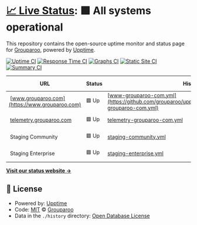 # [📈 Live Status](https://status.grouparoo.com): <!--live status--> **🟩 All systems operational**

This repository contains the open-source uptime monitor and status page for [Grouparoo](www.grouparoo.com), powered by [Upptime](https://github.com/upptime/upptime).

[![Uptime CI](https://github.com/grouparoo/upptime/workflows/Uptime%20CI/badge.svg)](https://github.com/grouparoo/upptime/actions?query=workflow%3A%22Uptime+CI%22)
[![Response Time CI](https://github.com/grouparoo/upptime/workflows/Response%20Time%20CI/badge.svg)](https://github.com/grouparoo/upptime/actions?query=workflow%3A%22Response+Time+CI%22)
[![Graphs CI](https://github.com/grouparoo/upptime/workflows/Graphs%20CI/badge.svg)](https://github.com/grouparoo/upptime/actions?query=workflow%3A%22Graphs+CI%22)
[![Static Site CI](https://github.com/grouparoo/upptime/workflows/Static%20Site%20CI/badge.svg)](https://github.com/grouparoo/upptime/actions?query=workflow%3A%22Static+Site+CI%22)
[![Summary CI](https://github.com/grouparoo/upptime/workflows/Summary%20CI/badge.svg)](https://github.com/grouparoo/upptime/actions?query=workflow%3A%22Summary+CI%22)

<!--start: status pages-->
<!-- This summary is generated by Upptime (https://github.com/upptime/upptime) -->
<!-- Do not edit this manually, your changes will be overwritten -->
<!-- prettier-ignore -->
| URL | Status | History | Response Time | Uptime |
| --- | ------ | ------- | ------------- | ------ |
| <img alt="" src="https://www.grouparoo.com/favicon/favicon-196x196.png" height="13"> [www.grouparoo.com](https://www.grouparoo.com) | 🟩 Up | [www-grouparoo-com.yml](https://github.com/grouparoo/upptime/commits/HEAD/history/www-grouparoo-com.yml) | <details><summary><img alt="Response time graph" src="./graphs/www-grouparoo-com/response-time-week.png" height="20"> 1211ms</summary><br><a href="https://status.grouparoo.com/history/www-grouparoo-com"><img alt="Response time 786" src="https://img.shields.io/endpoint?url=https%3A%2F%2Fraw.githubusercontent.com%2Fgrouparoo%2Fupptime%2FHEAD%2Fapi%2Fwww-grouparoo-com%2Fresponse-time.json"></a><br><a href="https://status.grouparoo.com/history/www-grouparoo-com"><img alt="24-hour response time 695" src="https://img.shields.io/endpoint?url=https%3A%2F%2Fraw.githubusercontent.com%2Fgrouparoo%2Fupptime%2FHEAD%2Fapi%2Fwww-grouparoo-com%2Fresponse-time-day.json"></a><br><a href="https://status.grouparoo.com/history/www-grouparoo-com"><img alt="7-day response time 1211" src="https://img.shields.io/endpoint?url=https%3A%2F%2Fraw.githubusercontent.com%2Fgrouparoo%2Fupptime%2FHEAD%2Fapi%2Fwww-grouparoo-com%2Fresponse-time-week.json"></a><br><a href="https://status.grouparoo.com/history/www-grouparoo-com"><img alt="30-day response time 1241" src="https://img.shields.io/endpoint?url=https%3A%2F%2Fraw.githubusercontent.com%2Fgrouparoo%2Fupptime%2FHEAD%2Fapi%2Fwww-grouparoo-com%2Fresponse-time-month.json"></a><br><a href="https://status.grouparoo.com/history/www-grouparoo-com"><img alt="1-year response time 786" src="https://img.shields.io/endpoint?url=https%3A%2F%2Fraw.githubusercontent.com%2Fgrouparoo%2Fupptime%2FHEAD%2Fapi%2Fwww-grouparoo-com%2Fresponse-time-year.json"></a></details> | <details><summary><a href="https://status.grouparoo.com/history/www-grouparoo-com">99.71%</a></summary><a href="https://status.grouparoo.com/history/www-grouparoo-com"><img alt="All-time uptime 99.96%" src="https://img.shields.io/endpoint?url=https%3A%2F%2Fraw.githubusercontent.com%2Fgrouparoo%2Fupptime%2FHEAD%2Fapi%2Fwww-grouparoo-com%2Fuptime.json"></a><br><a href="https://status.grouparoo.com/history/www-grouparoo-com"><img alt="24-hour uptime 100.00%" src="https://img.shields.io/endpoint?url=https%3A%2F%2Fraw.githubusercontent.com%2Fgrouparoo%2Fupptime%2FHEAD%2Fapi%2Fwww-grouparoo-com%2Fuptime-day.json"></a><br><a href="https://status.grouparoo.com/history/www-grouparoo-com"><img alt="7-day uptime 99.71%" src="https://img.shields.io/endpoint?url=https%3A%2F%2Fraw.githubusercontent.com%2Fgrouparoo%2Fupptime%2FHEAD%2Fapi%2Fwww-grouparoo-com%2Fuptime-week.json"></a><br><a href="https://status.grouparoo.com/history/www-grouparoo-com"><img alt="30-day uptime 99.91%" src="https://img.shields.io/endpoint?url=https%3A%2F%2Fraw.githubusercontent.com%2Fgrouparoo%2Fupptime%2FHEAD%2Fapi%2Fwww-grouparoo-com%2Fuptime-month.json"></a><br><a href="https://status.grouparoo.com/history/www-grouparoo-com"><img alt="1-year uptime 99.96%" src="https://img.shields.io/endpoint?url=https%3A%2F%2Fraw.githubusercontent.com%2Fgrouparoo%2Fupptime%2FHEAD%2Fapi%2Fwww-grouparoo-com%2Fuptime-year.json"></a></details>
| <img alt="" src="https://www.grouparoo.com/favicon/favicon-196x196.png" height="13"> [telemetry.grouparoo.com](https://telemetry.grouparoo.com) | 🟩 Up | [telemetry-grouparoo-com.yml](https://github.com/grouparoo/upptime/commits/HEAD/history/telemetry-grouparoo-com.yml) | <details><summary><img alt="Response time graph" src="./graphs/telemetry-grouparoo-com/response-time-week.png" height="20"> 780ms</summary><br><a href="https://status.grouparoo.com/history/telemetry-grouparoo-com"><img alt="Response time 312" src="https://img.shields.io/endpoint?url=https%3A%2F%2Fraw.githubusercontent.com%2Fgrouparoo%2Fupptime%2FHEAD%2Fapi%2Ftelemetry-grouparoo-com%2Fresponse-time.json"></a><br><a href="https://status.grouparoo.com/history/telemetry-grouparoo-com"><img alt="24-hour response time 290" src="https://img.shields.io/endpoint?url=https%3A%2F%2Fraw.githubusercontent.com%2Fgrouparoo%2Fupptime%2FHEAD%2Fapi%2Ftelemetry-grouparoo-com%2Fresponse-time-day.json"></a><br><a href="https://status.grouparoo.com/history/telemetry-grouparoo-com"><img alt="7-day response time 780" src="https://img.shields.io/endpoint?url=https%3A%2F%2Fraw.githubusercontent.com%2Fgrouparoo%2Fupptime%2FHEAD%2Fapi%2Ftelemetry-grouparoo-com%2Fresponse-time-week.json"></a><br><a href="https://status.grouparoo.com/history/telemetry-grouparoo-com"><img alt="30-day response time 551" src="https://img.shields.io/endpoint?url=https%3A%2F%2Fraw.githubusercontent.com%2Fgrouparoo%2Fupptime%2FHEAD%2Fapi%2Ftelemetry-grouparoo-com%2Fresponse-time-month.json"></a><br><a href="https://status.grouparoo.com/history/telemetry-grouparoo-com"><img alt="1-year response time 312" src="https://img.shields.io/endpoint?url=https%3A%2F%2Fraw.githubusercontent.com%2Fgrouparoo%2Fupptime%2FHEAD%2Fapi%2Ftelemetry-grouparoo-com%2Fresponse-time-year.json"></a></details> | <details><summary><a href="https://status.grouparoo.com/history/telemetry-grouparoo-com">99.74%</a></summary><a href="https://status.grouparoo.com/history/telemetry-grouparoo-com"><img alt="All-time uptime 99.97%" src="https://img.shields.io/endpoint?url=https%3A%2F%2Fraw.githubusercontent.com%2Fgrouparoo%2Fupptime%2FHEAD%2Fapi%2Ftelemetry-grouparoo-com%2Fuptime.json"></a><br><a href="https://status.grouparoo.com/history/telemetry-grouparoo-com"><img alt="24-hour uptime 100.00%" src="https://img.shields.io/endpoint?url=https%3A%2F%2Fraw.githubusercontent.com%2Fgrouparoo%2Fupptime%2FHEAD%2Fapi%2Ftelemetry-grouparoo-com%2Fuptime-day.json"></a><br><a href="https://status.grouparoo.com/history/telemetry-grouparoo-com"><img alt="7-day uptime 99.74%" src="https://img.shields.io/endpoint?url=https%3A%2F%2Fraw.githubusercontent.com%2Fgrouparoo%2Fupptime%2FHEAD%2Fapi%2Ftelemetry-grouparoo-com%2Fuptime-week.json"></a><br><a href="https://status.grouparoo.com/history/telemetry-grouparoo-com"><img alt="30-day uptime 99.89%" src="https://img.shields.io/endpoint?url=https%3A%2F%2Fraw.githubusercontent.com%2Fgrouparoo%2Fupptime%2FHEAD%2Fapi%2Ftelemetry-grouparoo-com%2Fuptime-month.json"></a><br><a href="https://status.grouparoo.com/history/telemetry-grouparoo-com"><img alt="1-year uptime 99.97%" src="https://img.shields.io/endpoint?url=https%3A%2F%2Fraw.githubusercontent.com%2Fgrouparoo%2Fupptime%2FHEAD%2Fapi%2Ftelemetry-grouparoo-com%2Fuptime-year.json"></a></details>
| <img alt="" src="https://www.grouparoo.com/favicon/favicon-196x196.png" height="13"> Staging Community | 🟩 Up | [staging-community.yml](https://github.com/grouparoo/upptime/commits/HEAD/history/staging-community.yml) | <details><summary><img alt="Response time graph" src="./graphs/staging-community/response-time-week.png" height="20"> 267ms</summary><br><a href="https://status.grouparoo.com/history/staging-community"><img alt="Response time 433" src="https://img.shields.io/endpoint?url=https%3A%2F%2Fraw.githubusercontent.com%2Fgrouparoo%2Fupptime%2FHEAD%2Fapi%2Fstaging-community%2Fresponse-time.json"></a><br><a href="https://status.grouparoo.com/history/staging-community"><img alt="24-hour response time 288" src="https://img.shields.io/endpoint?url=https%3A%2F%2Fraw.githubusercontent.com%2Fgrouparoo%2Fupptime%2FHEAD%2Fapi%2Fstaging-community%2Fresponse-time-day.json"></a><br><a href="https://status.grouparoo.com/history/staging-community"><img alt="7-day response time 267" src="https://img.shields.io/endpoint?url=https%3A%2F%2Fraw.githubusercontent.com%2Fgrouparoo%2Fupptime%2FHEAD%2Fapi%2Fstaging-community%2Fresponse-time-week.json"></a><br><a href="https://status.grouparoo.com/history/staging-community"><img alt="30-day response time 578" src="https://img.shields.io/endpoint?url=https%3A%2F%2Fraw.githubusercontent.com%2Fgrouparoo%2Fupptime%2FHEAD%2Fapi%2Fstaging-community%2Fresponse-time-month.json"></a><br><a href="https://status.grouparoo.com/history/staging-community"><img alt="1-year response time 433" src="https://img.shields.io/endpoint?url=https%3A%2F%2Fraw.githubusercontent.com%2Fgrouparoo%2Fupptime%2FHEAD%2Fapi%2Fstaging-community%2Fresponse-time-year.json"></a></details> | <details><summary><a href="https://status.grouparoo.com/history/staging-community">99.35%</a></summary><a href="https://status.grouparoo.com/history/staging-community"><img alt="All-time uptime 94.75%" src="https://img.shields.io/endpoint?url=https%3A%2F%2Fraw.githubusercontent.com%2Fgrouparoo%2Fupptime%2FHEAD%2Fapi%2Fstaging-community%2Fuptime.json"></a><br><a href="https://status.grouparoo.com/history/staging-community"><img alt="24-hour uptime 100.00%" src="https://img.shields.io/endpoint?url=https%3A%2F%2Fraw.githubusercontent.com%2Fgrouparoo%2Fupptime%2FHEAD%2Fapi%2Fstaging-community%2Fuptime-day.json"></a><br><a href="https://status.grouparoo.com/history/staging-community"><img alt="7-day uptime 99.35%" src="https://img.shields.io/endpoint?url=https%3A%2F%2Fraw.githubusercontent.com%2Fgrouparoo%2Fupptime%2FHEAD%2Fapi%2Fstaging-community%2Fuptime-week.json"></a><br><a href="https://status.grouparoo.com/history/staging-community"><img alt="30-day uptime 84.08%" src="https://img.shields.io/endpoint?url=https%3A%2F%2Fraw.githubusercontent.com%2Fgrouparoo%2Fupptime%2FHEAD%2Fapi%2Fstaging-community%2Fuptime-month.json"></a><br><a href="https://status.grouparoo.com/history/staging-community"><img alt="1-year uptime 94.75%" src="https://img.shields.io/endpoint?url=https%3A%2F%2Fraw.githubusercontent.com%2Fgrouparoo%2Fupptime%2FHEAD%2Fapi%2Fstaging-community%2Fuptime-year.json"></a></details>
| <img alt="" src="https://www.grouparoo.com/favicon/favicon-196x196.png" height="13"> Staging Enterprise | 🟩 Up | [staging-enterprise.yml](https://github.com/grouparoo/upptime/commits/HEAD/history/staging-enterprise.yml) | <details><summary><img alt="Response time graph" src="./graphs/staging-enterprise/response-time-week.png" height="20"> 1038ms</summary><br><a href="https://status.grouparoo.com/history/staging-enterprise"><img alt="Response time 396" src="https://img.shields.io/endpoint?url=https%3A%2F%2Fraw.githubusercontent.com%2Fgrouparoo%2Fupptime%2FHEAD%2Fapi%2Fstaging-enterprise%2Fresponse-time.json"></a><br><a href="https://status.grouparoo.com/history/staging-enterprise"><img alt="24-hour response time 2260" src="https://img.shields.io/endpoint?url=https%3A%2F%2Fraw.githubusercontent.com%2Fgrouparoo%2Fupptime%2FHEAD%2Fapi%2Fstaging-enterprise%2Fresponse-time-day.json"></a><br><a href="https://status.grouparoo.com/history/staging-enterprise"><img alt="7-day response time 1038" src="https://img.shields.io/endpoint?url=https%3A%2F%2Fraw.githubusercontent.com%2Fgrouparoo%2Fupptime%2FHEAD%2Fapi%2Fstaging-enterprise%2Fresponse-time-week.json"></a><br><a href="https://status.grouparoo.com/history/staging-enterprise"><img alt="30-day response time 539" src="https://img.shields.io/endpoint?url=https%3A%2F%2Fraw.githubusercontent.com%2Fgrouparoo%2Fupptime%2FHEAD%2Fapi%2Fstaging-enterprise%2Fresponse-time-month.json"></a><br><a href="https://status.grouparoo.com/history/staging-enterprise"><img alt="1-year response time 396" src="https://img.shields.io/endpoint?url=https%3A%2F%2Fraw.githubusercontent.com%2Fgrouparoo%2Fupptime%2FHEAD%2Fapi%2Fstaging-enterprise%2Fresponse-time-year.json"></a></details> | <details><summary><a href="https://status.grouparoo.com/history/staging-enterprise">98.70%</a></summary><a href="https://status.grouparoo.com/history/staging-enterprise"><img alt="All-time uptime 99.81%" src="https://img.shields.io/endpoint?url=https%3A%2F%2Fraw.githubusercontent.com%2Fgrouparoo%2Fupptime%2FHEAD%2Fapi%2Fstaging-enterprise%2Fuptime.json"></a><br><a href="https://status.grouparoo.com/history/staging-enterprise"><img alt="24-hour uptime 95.45%" src="https://img.shields.io/endpoint?url=https%3A%2F%2Fraw.githubusercontent.com%2Fgrouparoo%2Fupptime%2FHEAD%2Fapi%2Fstaging-enterprise%2Fuptime-day.json"></a><br><a href="https://status.grouparoo.com/history/staging-enterprise"><img alt="7-day uptime 98.70%" src="https://img.shields.io/endpoint?url=https%3A%2F%2Fraw.githubusercontent.com%2Fgrouparoo%2Fupptime%2FHEAD%2Fapi%2Fstaging-enterprise%2Fuptime-week.json"></a><br><a href="https://status.grouparoo.com/history/staging-enterprise"><img alt="30-day uptime 99.45%" src="https://img.shields.io/endpoint?url=https%3A%2F%2Fraw.githubusercontent.com%2Fgrouparoo%2Fupptime%2FHEAD%2Fapi%2Fstaging-enterprise%2Fuptime-month.json"></a><br><a href="https://status.grouparoo.com/history/staging-enterprise"><img alt="1-year uptime 99.81%" src="https://img.shields.io/endpoint?url=https%3A%2F%2Fraw.githubusercontent.com%2Fgrouparoo%2Fupptime%2FHEAD%2Fapi%2Fstaging-enterprise%2Fuptime-year.json"></a></details>

<!--end: status pages-->

[**Visit our status website →**](https://status.grouparoo.com)

## 📄 License

- Powered by: [Upptime](https://github.com/upptime/upptime)
- Code: [MIT](./LICENSE) © [Grouparoo](https://www.grouparoo.com)
- Data in the `./history` directory: [Open Database License](https://opendatacommons.org/licenses/odbl/1-0/)
